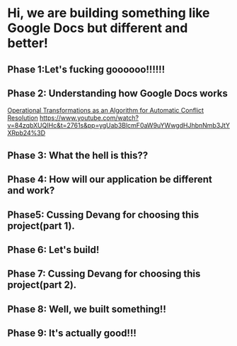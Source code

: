 # Hi, we are building something like Google Docs but different and better!

## Phase 1:Let's fucking goooooo!!!!!!

## Phase 2: Understanding how Google Docs works
[Operational Transformations as an Algorithm for Automatic Conflict Resolution](https://medium.com/coinmonks/operational-transformations-as-an-algorithm-for-automatic-conflict-resolution-3bf8920ea447)
https://www.youtube.com/watch?v=84zqbXUQIHc&t=2761s&pp=ygUab3BlcmF0aW9uYWwgdHJhbnNmb3JtYXRpb24%3D

## Phase 3: What the hell is this??

## Phase 4: How will our application be different and work?

## Phase5: Cussing Devang for choosing this project(part 1).

## Phase 6: Let's build!

## Phase 7: Cussing Devang for choosing this project(part 2).

## Phase 8: Well, we built something!!

## Phase 9: It's actually good!!!


